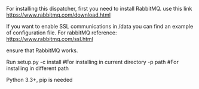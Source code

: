 For installing this dispatcher, first you need to install RabbitMQ.
use this link https://www.rabbitmq.com/download.html

If you want to enable SSL communications in /data you can find
an example of configuration file.
For rabbitMQ
reference: https://www.rabbitmq.com/ssl.html

ensure that RabbitMQ works.

Run setup.py
     -c install #For installing in current directory
     -p path #For installing in different path

Python 3.3+, pip is needed
